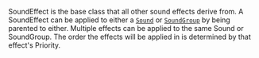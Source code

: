 SoundEffect is the base class that all other sound effects derive from. A
SoundEffect can be applied to either a [`Sound`](https://create.roblox.com/docs/reference/engine/classes/Sound) or [`SoundGroup`](https://create.roblox.com/docs/reference/engine/classes/SoundGroup) by
being parented to either. Multiple effects can be applied to the same Sound or
SoundGroup. The order the effects will be applied in is determined by that
effect's Priority.